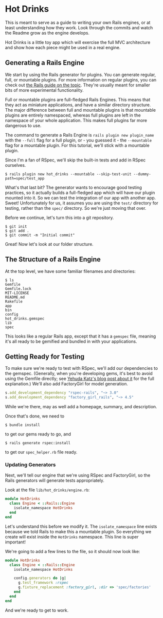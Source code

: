 # Hot Drinks

This is meant to serve as a guide to writing your own Rails engines, or at least
understanding how they work.  Look through the commits and watch the Readme grow
as the engine develops.

Hot Drinks is a little toy app which will exercise the full MVC architecture and
show how each piece might be used in a real engine.

## Generating a Rails Engine

We start by using the Rails generator for plugins.  You can generate regular,
full, or mountable plugins.  For more information on regular plugins, you can
check out [the Rails guide on the topic][Rails plugin guide].  They're usually
meant for smaller bits of more experimental functionality.

Full or mountable plugins are full-fledged Rails Engines.  This means that they
act as miniature applications, and have a similar directory structure.  The
major difference between full and mountable plugins is that mountable plugins
are entirely namespaced, whereas full plugins are left in the namespace of your
whole application.  This makes full plugins far more dangerous to use.

The command to generate a Rails Engine is `rails plugin new plugin_name` with
the `--full` flag for a full plugin, or - you guessed it - the `--mountable`
flag for a mountable plugin.  For this tutorial, we'll stick with a mountable
plugin.

Since I'm a fan of RSpec, we'll skip the built-in tests and add in RSpec
ourselves.

```
$ rails plugin new hot_drinks --mountable --skip-test-unit --dummy-path=spec/test_app
```

What's that last bit?  The generator wants to encourage good testing practices,
so it actually builds a full-fledged app which will have our plugin mounted into
it.  So we can test the integration of our app with another app.  Sweet!
Unfortunately for us, it assumes you are using the `test/` directory for
testing, rather than the `spec/` directory.  So we're just moving that over.

Before we continue, let's turn this into a git repository.

```
$ git init
$ git add .
$ git commit -m "Initial commit"
```

Great!  Now let's look at our folder structure.

## The Structure of a Rails Engine

At the top level, we have some familiar filenames and directories:
```
$ ls
Gemfile
Gemfile.lock
MIT-LICENSE
README.md
Rakefile
app
bin
config
hot_drinks.gemspec
lib
spec
```

This looks like a regular Rails app, except that it has a `gemspec` file,
meaning it's all ready to be gemified and bundled in with your applications.

## Getting Ready for Testing

To make sure we're ready to test with RSpec, we'll add our dependencies to the
gemspec.  (Generally, when you're developing gems, it's best to avoid using the
Gemfile directly; see [Yehuda Katz's blog post about it][YK on gem gemfiles] for
the full explanation.)  We'll also add FactoryGirl for model generation.

``` ruby
s.add_development_dependency "rspec-rails", "~> 3.0"
s.add_development_dependency "factory_girl_rails", "~> 4.5"
```

While we're there, may as well add a homepage, summary, and description.

Once that's done, we need to

```
$ bundle install
```

to get our gems ready to go, and

```
$ rails generate rspec:install
```

to get our `spec_helper.rb` file ready.

### Updating Generators

Next, we'll tell our engine that we're using RSpec and FactoryGirl, so the Rails
generators will generate tests appropriately.

Look at the file `lib/hot_drinks/engine.rb`:

``` ruby
module HotDrinks
  class Engine < ::Rails::Engine
    isolate_namespace HotDrinks
  end
end

```

Let's understand this before we modify it.  The `isolate_namespace` line exists
because we told Rails to make this a mountable plugin.  So everything we create
will exist inside the `HotDrinks` namespace.  This line is super important!

We're going to add a few lines to the file, so it should now look like:

``` ruby
module HotDrinks
  class Engine < ::Rails::Engine
    isolate_namespace HotDrinks

    config.generators do |g|
      g.test_framework :rspec
      g.fixture_replacement :factory_girl, :dir => 'spec/factories'
    end
  end
end

```

And we're ready to get to work.

## 

[Rails plugin guide]: http://guides.rubyonrails.org/plugins.html
[YK on gem gemfiles]: http://yehudakatz.com/2010/12/16/clarifying-the-roles-of-the-gemspec-and-gemfile/
